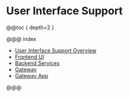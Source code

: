 # User Interface Support

@@toc { depth=2 }

@@@ index

* [User Interface Support Overview](UIOverview.md)
* [Frontend UI](frontend-ui.md)
* [Backend Services](backend-template.md)
* [Gateway](gateway.md)
* [Gateway App](gateway-app.md)

@@@
